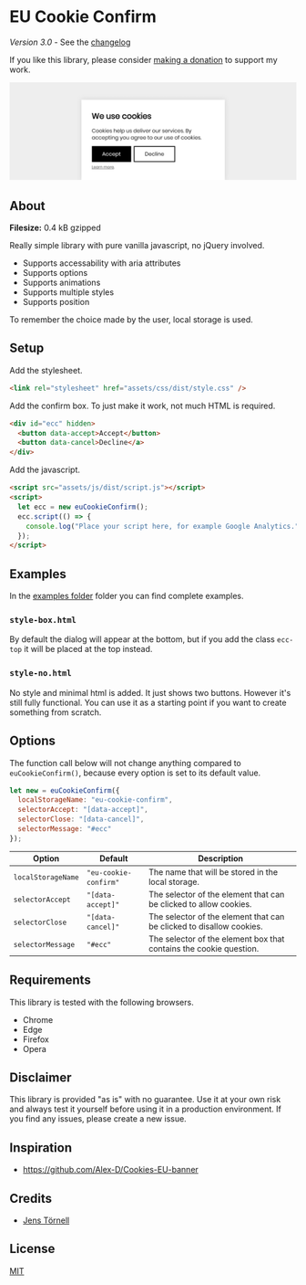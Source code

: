 # EU Cookie Confirm

_Version 3.0_ - See the [changelog](docs/CHANGELOG.md)

If you like this library, please consider [making a donation](https://www.paypal.me/DevoneraAB) to support my work.

![](screenshot.png)

## About

**Filesize:** 0.4 kB gzipped

Really simple library with pure vanilla javascript, no jQuery involved.

- Supports accessability with aria attributes
- Supports options
- Supports animations
- Supports multiple styles
- Supports position

To remember the choice made by the user, local storage is used.

## Setup

Add the stylesheet.

```html
<link rel="stylesheet" href="assets/css/dist/style.css" />
```

Add the confirm box. To just make it work, not much HTML is required.

```html
<div id="ecc" hidden>
  <button data-accept>Accept</button>
  <button data-cancel>Decline</a>
</div>
```

Add the javascript.

```html
<script src="assets/js/dist/script.js"></script>
<script>
  let ecc = new euCookieConfirm();
  ecc.script(() => {
    console.log("Place your script here, for example Google Analytics.");
  });
</script>
```

## Examples

In the [examples folder](examples) folder you can find complete examples.

### `style-box.html`

By default the dialog will appear at the bottom, but if you add the class `ecc-top` it will be placed at the top instead.

### `style-no.html`

No style and minimal html is added. It just shows two buttons. However it's still fully functional. You can use it as a starting point if you want to create something from scratch.

## Options

The function call below will not change anything compared to `euCookieConfirm()`, because every option is set to its default value.

```js
let new = euCookieConfirm({
  localStorageName: "eu-cookie-confirm",
  selectorAccept: "[data-accept]",
  selectorClose: "[data-cancel]",
  selectorMessage: "#ecc"
});
```

| Option             | Default               | Description                                                          |
| ------------------ | --------------------- | -------------------------------------------------------------------- |
| `localStorageName` | `"eu-cookie-confirm"` | The name that will be stored in the local storage.                   |
| `selectorAccept`   | `"[data-accept]"`     | The selector of the element that can be clicked to allow cookies.    |
| `selectorClose`    | `"[data-cancel]"`     | The selector of the element that can be clicked to disallow cookies. |
| `selectorMessage`  | `"#ecc"`              | The selector of the element box that contains the cookie question.   |

## Requirements

This library is tested with the following browsers.

- Chrome
- Edge
- Firefox
- Opera

## Disclaimer

This library is provided "as is" with no guarantee. Use it at your own risk and always test it yourself before using it in a production environment. If you find any issues, please create a new issue.

## Inspiration

- https://github.com/Alex-D/Cookies-EU-banner

## Credits

- [Jens Törnell](https://github.com/jenstornell)

## License

[MIT](LICENSE)
